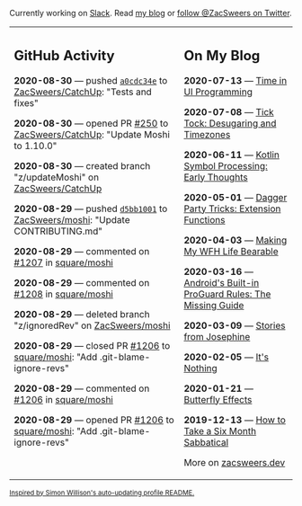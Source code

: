 Currently working on [Slack](https://slack.com/). Read [my blog](https://zacsweers.dev/) or [follow @ZacSweers on Twitter](https://twitter.com/ZacSweers).

<table><tr><td valign="top" width="60%">

## GitHub Activity
<!-- githubActivity starts -->
**2020-08-30** — pushed [`a0cdc34e`](https://github.com/ZacSweers/CatchUp/commit/a0cdc34e41e00098b2ef54b95518157fb34e4a3f) to [ZacSweers/CatchUp](https://api.github.com/repos/ZacSweers/CatchUp): "Tests and fixes"

**2020-08-30** — opened PR [#250](https://api.github.com/repos/ZacSweers/CatchUp/pulls/250) to [ZacSweers/CatchUp](https://api.github.com/repos/ZacSweers/CatchUp): "Update Moshi to 1.10.0"

**2020-08-30** — created branch "z/updateMoshi" on [ZacSweers/CatchUp](https://api.github.com/repos/ZacSweers/CatchUp)

**2020-08-29** — pushed [`d5bb1001`](https://github.com/ZacSweers/moshi/commit/d5bb10011ca9e576fbe8daac82421c241c1a749d) to [ZacSweers/moshi](https://api.github.com/repos/ZacSweers/moshi): "Update CONTRIBUTING.md"

**2020-08-29** — commented on [#1207](https://github.com/square/moshi/issues/1207#issuecomment-683369422) in [square/moshi](https://api.github.com/repos/square/moshi)

**2020-08-29** — commented on [#1208](https://github.com/square/moshi/issues/1208#issuecomment-683364790) in [square/moshi](https://api.github.com/repos/square/moshi)

**2020-08-29** — deleted branch "z/ignoredRev" on [ZacSweers/moshi](https://api.github.com/repos/ZacSweers/moshi)

**2020-08-29** — closed PR [#1206](https://api.github.com/repos/square/moshi/pulls/1206) to [square/moshi](https://api.github.com/repos/square/moshi): "Add .git-blame-ignore-revs"

**2020-08-29** — commented on [#1206](https://github.com/square/moshi/pull/1206#issuecomment-683364646) in [square/moshi](https://api.github.com/repos/square/moshi)

**2020-08-29** — opened PR [#1206](https://api.github.com/repos/square/moshi/pulls/1206) to [square/moshi](https://api.github.com/repos/square/moshi): "Add .git-blame-ignore-revs"
<!-- githubActivity ends -->
</td><td valign="top" width="40%">

## On My Blog
<!-- blog starts -->
**2020-07-13** — [Time in UI Programming](https://www.zacsweers.dev/time-in-ui/)

**2020-07-08** — [Tick Tock: Desugaring and Timezones](https://www.zacsweers.dev/ticktock-desugaring-timezones/)

**2020-06-11** — [Kotlin Symbol Processing: Early Thoughts](https://www.zacsweers.dev/kotlin-symbol-processor-early-thoughts/)

**2020-05-01** — [Dagger Party Tricks: Extension Functions](https://www.zacsweers.dev/dagger-party-tricks-extension-functions/)

**2020-04-03** — [Making My WFH Life Bearable](https://www.zacsweers.dev/making-wfh-life-bearable/)

**2020-03-16** — [Android's Built-in ProGuard Rules: The Missing Guide](https://www.zacsweers.dev/android-proguard-rules/)

**2020-03-09** — [Stories from Josephine](https://www.zacsweers.dev/stories-from-josephine/)

**2020-02-05** — [It's Nothing](https://www.zacsweers.dev/its-nothing/)

**2020-01-21** — [Butterfly Effects](https://www.zacsweers.dev/butterfly-effects/)

**2019-12-13** — [How to Take a Six Month Sabbatical](https://www.zacsweers.dev/how-to-take-a-six-month-sabbatical/)
<!-- blog ends -->
More on [zacsweers.dev](https://zacsweers.dev/)
</td></tr></table>

<sub><a href="https://simonwillison.net/2020/Jul/10/self-updating-profile-readme/">Inspired by Simon Willison's auto-updating profile README.</a></sub>